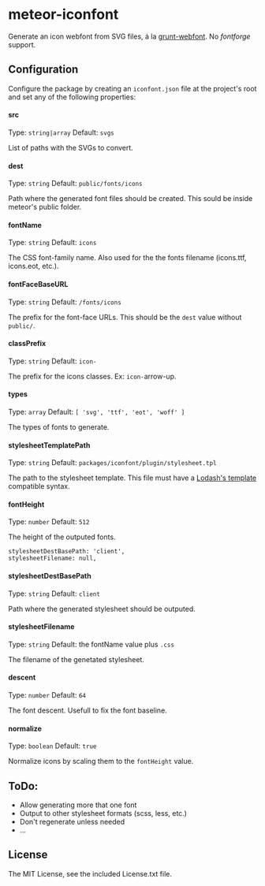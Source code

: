 # meteor-iconfont


Generate an icon webfont from SVG files, á la [grunt-webfont](https://github.com/sapegin/grunt-webfont). No _fontforge_ support.

## Configuration

Configure the package by creating an `iconfont.json` file at the project's root and set any of the following properties:

#### src

Type: `string|array` Default: `svgs`

List of paths with the SVGs to convert.

#### dest

Type: `string` Default: `public/fonts/icons`

Path where the generated font files should be created. This sould be inside meteor's public folder.

#### fontName

Type: `string` Default: `icons`

The CSS font-family name. Also used for the the fonts filename (icons.ttf, icons.eot, etc.).

#### fontFaceBaseURL

Type: `string` Default: `/fonts/icons`

The prefix for the font-face URLs. This should be the `dest` value without `public/`.

#### classPrefix

Type: `string` Default: `icon-`

The prefix for the icons classes. Ex: `icon-`arrow-up.

#### types

Type: `array` Default: `[ 'svg', 'ttf', 'eot', 'woff' ]`

The types of fonts to generate.

#### stylesheetTemplatePath

Type: `string` Default: `packages/iconfont/plugin/stylesheet.tpl`

The path to the stylesheet template. This file must have a [Lodash's template](http://lodash.com/docs#template) compatible syntax.

#### fontHeight

Type: `number` Default: `512`

The height of the outputed fonts.

    stylesheetDestBasePath: 'client',
    stylesheetFilename: null,


#### stylesheetDestBasePath

Type: `string` Default: `client`

Path where the generated stylesheet should be outputed.

#### stylesheetFilename

Type: `string` Default: the fontName value plus `.css`

The filename of the genetated stylesheet.

#### descent

Type: `number` Default: `64`

The font descent. Usefull to fix the font baseline.

#### normalize

Type: `boolean` Default: `true`

Normalize icons by scaling them to the `fontHeight` value.


## ToDo:

* Allow generating more that one font
* Output to other stylesheet formats (scss, less, etc.)
* Don't regenerate unless needed
* ...

## License

The MIT License, see the included License.txt file.
